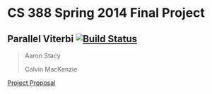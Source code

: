 CS 388 Spring 2014 Final Project
===================
## Parallel Viterbi [![Build Status](https://travis-ci.org/aaronj1335/cs388-final-project.svg?branch=master)](https://travis-ci.org/aaronj1335/cs388-final-project)

> Aaron Stacy
> 
> Calvin MacKenzie

[Project Proposal](proposal/proposal.pdf)

